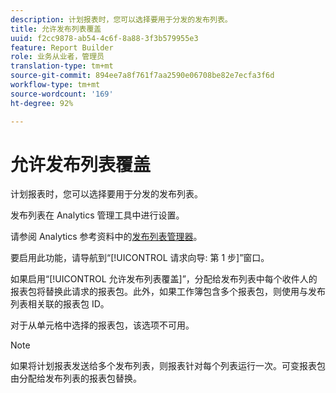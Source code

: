 ```yaml
---
description: 计划报表时，您可以选择要用于分发的发布列表。
title: 允许发布列表覆盖
uuid: f2cc9878-ab54-4c6f-8a88-3f3b579955e3
feature: Report Builder
role: 业务从业者，管理员
translation-type: tm+mt
source-git-commit: 894ee7a8f761f7aa2590e06708be82e7ecfa3f6d
workflow-type: tm+mt
source-wordcount: '169'
ht-degree: 92%

---
```



# 允许发布列表覆盖

计划报表时，您可以选择要用于分发的发布列表。

发布列表在 Analytics 管理工具中进行设置。

请参阅 Analytics 参考资料中的[发布列表管理器](https://docs.adobe.com/content/help/en/analytics/admin/admin-tools/publishing-list.html)。

要启用此功能，请导航到“[!UICONTROL 请求向导: 第 1 步]”窗口。

如果启用“[!UICONTROL 允许发布列表覆盖]”，分配给发布列表中每个收件人的报表包将替换此请求的报表包。此外，如果工作簿包含多个报表包，则使用与发布列表相关联的报表包 ID。

对于从单元格中选择的报表包，该选项不可用。

>[!NOTE]
>
>如果将计划报表发送给多个发布列表，则报表针对每个列表运行一次。可变报表包由分配给发布列表的报表包替换。

